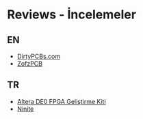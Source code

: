 # Reviews - İncelemeler

## EN

* [DirtyPCBs.com](dirtypcbs.md)
* [ZofzPCB](zofzpcb.md)

## TR

* [Altera DE0 FPGA Geliştirme Kiti](altera-de0-fpga-gelistirme-kiti.md)
* [Ninite](ninite.md)
